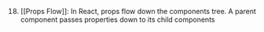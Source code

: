 18. [[Props Flow]]: In React, props flow down the components tree. A parent component passes properties down to its child components